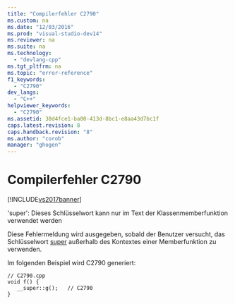 ```yaml
---
title: "Compilerfehler C2790"
ms.custom: na
ms.date: "12/03/2016"
ms.prod: "visual-studio-dev14"
ms.reviewer: na
ms.suite: na
ms.technology: 
  - "devlang-cpp"
ms.tgt_pltfrm: na
ms.topic: "error-reference"
f1_keywords: 
  - "C2790"
dev_langs: 
  - "C++"
helpviewer_keywords: 
  - "C2790"
ms.assetid: 38d4fce1-ba00-413d-8bc1-e8aa43d7bc1f
caps.latest.revision: 8
caps.handback.revision: "8"
ms.author: "corob"
manager: "ghogen"
---
```

# Compilerfehler C2790
[!INCLUDE[vs2017banner](../../assembler/inline/includes/vs2017banner.md)]

'super': Dieses Schlüsselwort kann nur im Text der Klassenmemberfunktion verwendet werden  
  
 Diese Fehlermeldung wird ausgegeben, sobald der Benutzer versucht, das Schlüsselwort [super](../../cpp/super.md) außerhalb des Kontextes einer Memberfunktion zu verwenden.  
  
 Im folgenden Beispiel wird C2790 generiert:  
  
```  
// C2790.cpp  
void f() {  
   __super::g();   // C2790  
}  
```